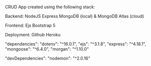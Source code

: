 CRUD App created using the following stack:

Backend:
NodeJS
Express
MongoDB (local) & MongoDB Atlas (cloud)

Frontend:
Ejs
Bootstrap 5

Deployment:
Github
Heroku

"dependencies":
    "dotenv": "^16.0.1",
    "ejs": "^3.1.8",
    "express": "^4.18.1",
    "mongoose": "^6.4.0",
    "morgan": "^1.10.0"

"devDependencies":
    "nodemon": "^2.0.16"


